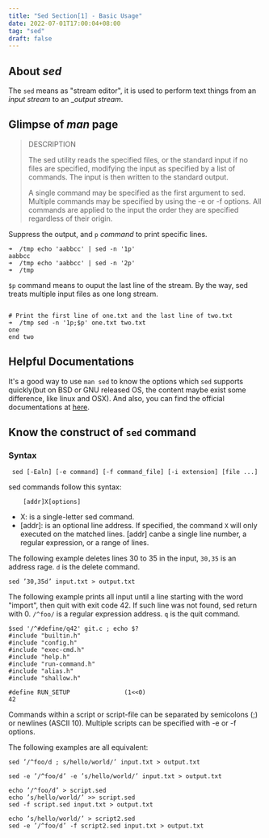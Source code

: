 ```yaml
---
title: "Sed Section[1] - Basic Usage"
date: 2022-07-01T17:00:04+08:00
tag: "sed"
draft: false
---
```



## About _sed_

The `sed` means as "stream editor", it is used to perform text things from an _input stream_ to an __output stream_.

## Glimpse of _man_ page

> DESCRIPTION
>
> The sed utility reads the specified files, or the
> standard input if no files are specified, modifying the
> input as specified by a list of commands.  The input is then
> written  to the standard output.
>
> A single command may be specified as the first argument to
> sed.  Multiple commands may be specified by using the -e or
> -f options.  All commands are applied to the input 
> the order they are specified regardless of their origin.


Suppress the output, and `p` _command_ to print specific lines.

```shell
➜  /tmp echo 'aabbcc' | sed -n '1p'
aabbcc
➜  /tmp echo 'aabbcc' | sed -n '2p'
➜  /tmp 
```

`$p` command means to ouput the last line of the stream. By the
way, sed treats multiple input files as one long stream.


```shell

# Print the first line of one.txt and the last line of two.txt 
➜  /tmp sed -n '1p;$p' one.txt two.txt
one
end two
```

## Helpful Documentations

It's a good way to use `man sed` to know the options which `sed` supports quickly(but on BSD or GNU released OS, the content maybe exist some difference, like linux and OSX). And also, you can find the official documentations at [here](https://www.gnu.org/software/sed/manual/html_node/index.html "here").

## Know the construct of `sed` command

### Syntax

` sed [-Ealn] [-e command] [-f command_file] [-i extension] [file ...]`

sed commands follow this syntax:

```shell
	[addr]X[options]
```

* X: is a single-letter sed command.
* [addr]: is an optional line address. If specified, the command `X`
  will only executed on the matched lines. [addr] canbe a single line
  number, a regular expression, or a range of lines.


The following example deletes lines 30 to 35 in the input, `30,35` is
an address rage. `d` is the delete command.

```shell
sed ’30,35d’ input.txt > output.txt
```

The following example prints all input until a line starting with the
word "import", then quit with exit code 42. If such line was not
found, sed return with 0. `/^foo/` is a regular expression
address. `q` is the quit command.


```shell
$sed '/^#define/q42' git.c ; echo $?
#include "builtin.h"
#include "config.h"
#include "exec-cmd.h"
#include "help.h"
#include "run-command.h"
#include "alias.h"
#include "shallow.h"

#define RUN_SETUP               (1<<0)
42
```

Commands within a script or script-file can be separated by semicolons (;) or newlines
(ASCII 10). Multiple scripts can be specified with -e or -f options.

The following examples are all equivalent:

```shell
sed ’/^foo/d ; s/hello/world/’ input.txt > output.txt

sed -e ’/^foo/d’ -e ’s/hello/world/’ input.txt > output.txt

echo ’/^foo/d’ > script.sed
echo ’s/hello/world/’ >> script.sed
sed -f script.sed input.txt > output.txt

echo ’s/hello/world/’ > script2.sed
sed -e ’/^foo/d’ -f script2.sed input.txt > output.txt
```
